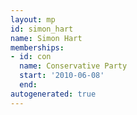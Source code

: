 ```yaml
---
layout: mp
id: simon_hart
name: Simon Hart
memberships:
- id: con
  name: Conservative Party
  start: '2010-06-08'
  end: 
autogenerated: true
---
```

